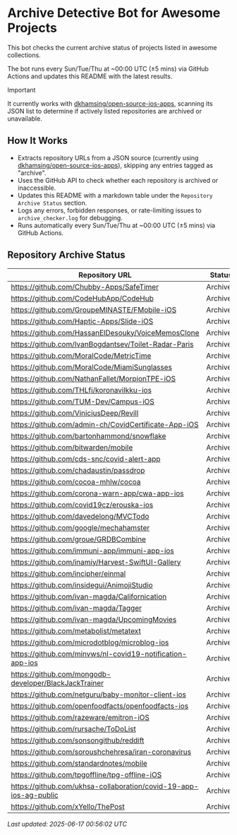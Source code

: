 # Archive Detective Bot for Awesome Projects

This bot checks the current archive status of projects listed in awesome collections.

The bot runs every Sun/Tue/Thu at ~00:00 UTC (±5 mins) via GitHub Actions and updates this README with the latest results.

> [!IMPORTANT] 
> It currently works with [dkhamsing/open-source-ios-apps](https://github.com/dkhamsing/open-source-ios-apps), scanning its JSON list to determine if actively listed repositories are archived or unavailable.


## How It Works

- Extracts repository URLs from a JSON source (currently using [dkhamsing/open-source-ios-apps](https://github.com/dkhamsing/open-source-ios-apps)), skipping any entries tagged as "archive".
- Uses the GitHub API to check whether each repository is archived or inaccessible.
- Updates this README with a markdown table under the `Repository Archive Status` section.
- Logs any errors, forbidden responses, or rate-limiting issues to `archive_checker.log` for debugging.
- Runs automatically every Sun/Tue/Thu at ~00:00 UTC (±5 mins) via GitHub Actions.


## Repository Archive Status

| Repository URL | Status |
|---------------|--------|
| https://github.com/Chubby-Apps/SafeTimer | Archived |
| https://github.com/CodeHubApp/CodeHub | Archived |
| https://github.com/GroupeMINASTE/FMobile-iOS | Archived |
| https://github.com/Haptic-Apps/Slide-iOS | Archived |
| https://github.com/HassanElDesouky/VoiceMemosClone | Archived |
| https://github.com/IvanBogdantsev/Toilet-Radar-Paris | Archived |
| https://github.com/MoralCode/MetricTime | Archived |
| https://github.com/MoralCode/MiamiSunglasses | Archived |
| https://github.com/NathanFallet/MorpionTPE-iOS | Archived |
| https://github.com/THLfi/koronavilkku-ios | Archived |
| https://github.com/TUM-Dev/Campus-iOS | Archived |
| https://github.com/ViniciusDeep/Revill | Archived |
| https://github.com/admin-ch/CovidCertificate-App-iOS | Archived |
| https://github.com/bartonhammond/snowflake | Archived |
| https://github.com/bitwarden/mobile | Archived |
| https://github.com/cds-snc/covid-alert-app | Archived |
| https://github.com/chadaustin/passdrop | Archived |
| https://github.com/cocoa-mhlw/cocoa | Archived |
| https://github.com/corona-warn-app/cwa-app-ios | Archived |
| https://github.com/covid19cz/erouska-ios | Archived |
| https://github.com/davedelong/MVCTodo | Archived |
| https://github.com/google/mechahamster | Archived |
| https://github.com/groue/GRDBCombine | Archived |
| https://github.com/immuni-app/immuni-app-ios | Archived |
| https://github.com/inamiy/Harvest-SwiftUI-Gallery | Archived |
| https://github.com/incipher/einmal | Archived |
| https://github.com/insidegui/AnimojiStudio | Archived |
| https://github.com/ivan-magda/Californication | Archived |
| https://github.com/ivan-magda/Tagger | Archived |
| https://github.com/ivan-magda/UpcomingMovies | Archived |
| https://github.com/metabolist/metatext | Archived |
| https://github.com/microdotblog/microblog-ios | Archived |
| https://github.com/minvws/nl-covid19-notification-app-ios | Archived |
| https://github.com/mongodb-developer/BlackJackTrainer | Archived |
| https://github.com/netguru/baby-monitor-client-ios | Archived |
| https://github.com/openfoodfacts/openfoodfacts-ios | Archived |
| https://github.com/razeware/emitron-iOS | Archived |
| https://github.com/rursache/ToDoList | Archived |
| https://github.com/sonsongithub/reddift | Archived |
| https://github.com/soroushchehresa/iran-coronavirus | Archived |
| https://github.com/standardnotes/mobile | Archived |
| https://github.com/tpgoffline/tpg-offline-iOS | Archived |
| https://github.com/ukhsa-collaboration/covid-19-app-ios-ag-public | Archived |
| https://github.com/xYello/ThePost | Archived |

*Last updated: 2025-06-17 00:56:02 UTC*